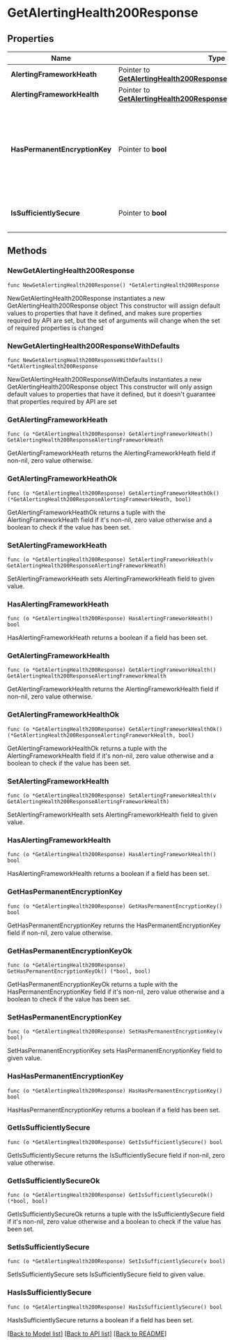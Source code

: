 # GetAlertingHealth200Response

## Properties

Name | Type | Description | Notes
------------ | ------------- | ------------- | -------------
**AlertingFrameworkHeath** | Pointer to [**GetAlertingHealth200ResponseAlertingFrameworkHeath**](GetAlertingHealth200ResponseAlertingFrameworkHeath.md) |  | [optional] 
**AlertingFrameworkHealth** | Pointer to [**GetAlertingHealth200ResponseAlertingFrameworkHealth**](GetAlertingHealth200ResponseAlertingFrameworkHealth.md) |  | [optional] 
**HasPermanentEncryptionKey** | Pointer to **bool** | If &#x60;false&#x60;, the encrypted saved object plugin does not have a permanent encryption key. | [optional] 
**IsSufficientlySecure** | Pointer to **bool** | If &#x60;false&#x60;, security is enabled but TLS is not. | [optional] 

## Methods

### NewGetAlertingHealth200Response

`func NewGetAlertingHealth200Response() *GetAlertingHealth200Response`

NewGetAlertingHealth200Response instantiates a new GetAlertingHealth200Response object
This constructor will assign default values to properties that have it defined,
and makes sure properties required by API are set, but the set of arguments
will change when the set of required properties is changed

### NewGetAlertingHealth200ResponseWithDefaults

`func NewGetAlertingHealth200ResponseWithDefaults() *GetAlertingHealth200Response`

NewGetAlertingHealth200ResponseWithDefaults instantiates a new GetAlertingHealth200Response object
This constructor will only assign default values to properties that have it defined,
but it doesn't guarantee that properties required by API are set

### GetAlertingFrameworkHeath

`func (o *GetAlertingHealth200Response) GetAlertingFrameworkHeath() GetAlertingHealth200ResponseAlertingFrameworkHeath`

GetAlertingFrameworkHeath returns the AlertingFrameworkHeath field if non-nil, zero value otherwise.

### GetAlertingFrameworkHeathOk

`func (o *GetAlertingHealth200Response) GetAlertingFrameworkHeathOk() (*GetAlertingHealth200ResponseAlertingFrameworkHeath, bool)`

GetAlertingFrameworkHeathOk returns a tuple with the AlertingFrameworkHeath field if it's non-nil, zero value otherwise
and a boolean to check if the value has been set.

### SetAlertingFrameworkHeath

`func (o *GetAlertingHealth200Response) SetAlertingFrameworkHeath(v GetAlertingHealth200ResponseAlertingFrameworkHeath)`

SetAlertingFrameworkHeath sets AlertingFrameworkHeath field to given value.

### HasAlertingFrameworkHeath

`func (o *GetAlertingHealth200Response) HasAlertingFrameworkHeath() bool`

HasAlertingFrameworkHeath returns a boolean if a field has been set.

### GetAlertingFrameworkHealth

`func (o *GetAlertingHealth200Response) GetAlertingFrameworkHealth() GetAlertingHealth200ResponseAlertingFrameworkHealth`

GetAlertingFrameworkHealth returns the AlertingFrameworkHealth field if non-nil, zero value otherwise.

### GetAlertingFrameworkHealthOk

`func (o *GetAlertingHealth200Response) GetAlertingFrameworkHealthOk() (*GetAlertingHealth200ResponseAlertingFrameworkHealth, bool)`

GetAlertingFrameworkHealthOk returns a tuple with the AlertingFrameworkHealth field if it's non-nil, zero value otherwise
and a boolean to check if the value has been set.

### SetAlertingFrameworkHealth

`func (o *GetAlertingHealth200Response) SetAlertingFrameworkHealth(v GetAlertingHealth200ResponseAlertingFrameworkHealth)`

SetAlertingFrameworkHealth sets AlertingFrameworkHealth field to given value.

### HasAlertingFrameworkHealth

`func (o *GetAlertingHealth200Response) HasAlertingFrameworkHealth() bool`

HasAlertingFrameworkHealth returns a boolean if a field has been set.

### GetHasPermanentEncryptionKey

`func (o *GetAlertingHealth200Response) GetHasPermanentEncryptionKey() bool`

GetHasPermanentEncryptionKey returns the HasPermanentEncryptionKey field if non-nil, zero value otherwise.

### GetHasPermanentEncryptionKeyOk

`func (o *GetAlertingHealth200Response) GetHasPermanentEncryptionKeyOk() (*bool, bool)`

GetHasPermanentEncryptionKeyOk returns a tuple with the HasPermanentEncryptionKey field if it's non-nil, zero value otherwise
and a boolean to check if the value has been set.

### SetHasPermanentEncryptionKey

`func (o *GetAlertingHealth200Response) SetHasPermanentEncryptionKey(v bool)`

SetHasPermanentEncryptionKey sets HasPermanentEncryptionKey field to given value.

### HasHasPermanentEncryptionKey

`func (o *GetAlertingHealth200Response) HasHasPermanentEncryptionKey() bool`

HasHasPermanentEncryptionKey returns a boolean if a field has been set.

### GetIsSufficientlySecure

`func (o *GetAlertingHealth200Response) GetIsSufficientlySecure() bool`

GetIsSufficientlySecure returns the IsSufficientlySecure field if non-nil, zero value otherwise.

### GetIsSufficientlySecureOk

`func (o *GetAlertingHealth200Response) GetIsSufficientlySecureOk() (*bool, bool)`

GetIsSufficientlySecureOk returns a tuple with the IsSufficientlySecure field if it's non-nil, zero value otherwise
and a boolean to check if the value has been set.

### SetIsSufficientlySecure

`func (o *GetAlertingHealth200Response) SetIsSufficientlySecure(v bool)`

SetIsSufficientlySecure sets IsSufficientlySecure field to given value.

### HasIsSufficientlySecure

`func (o *GetAlertingHealth200Response) HasIsSufficientlySecure() bool`

HasIsSufficientlySecure returns a boolean if a field has been set.


[[Back to Model list]](../README.md#documentation-for-models) [[Back to API list]](../README.md#documentation-for-api-endpoints) [[Back to README]](../README.md)


